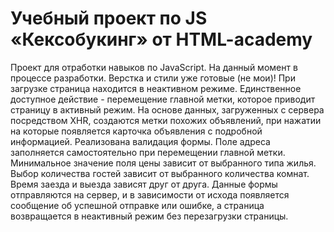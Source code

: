 # Учебный проект по JS «Кексобукинг» от HTML-academy

Проект для отработки навыков по JavaScript. На данный момент в процессе разработки.
Верстка и стили уже готовые (не мои)! 
При загрузке страница находится в неактивном режиме. Единственное доступное действие - перемещение главной метки, которое приводит страницу в активный режим.
На основе данных, загруженных с сервера посредством XHR, создаются метки похожих объявлений, при нажатии на которые появляется карточка объявления с подробной информацией.
Реализована валидация формы. Поле адреса заполняется самостоятельно при перемещении главной метки. Минимальное значение поля цены зависит от выбранного типа жилья. Выбор количества гостей зависит от выбранного количества комнат. Время заезда и выезда зависят друг от друга. Данные формы отправляются на сервер, и в зависимости от исхода появляется сообщение об успешной отправке или ошибке, а страница возвращается в неактивный режим без перезагрузки страницы.